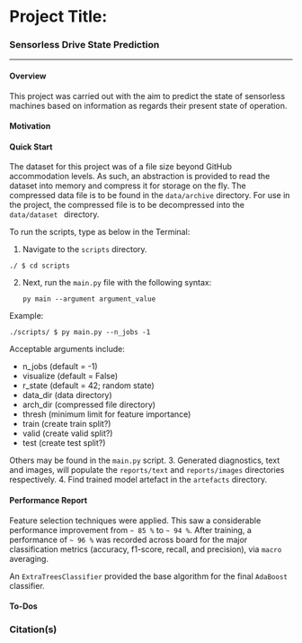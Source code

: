 # Project Title:
### Sensorless Drive State Prediction
___
#### Overview
This project was carried out with the aim to predict the state of sensorless machines based on information as regards their present state of operation.


#### Motivation


#### Quick Start
The dataset for this project was of a file size beyond GitHub accommodation levels. As such, an abstraction is provided to read the dataset into memory and compress it for storage on the fly. The compressed data file is to be found in the `data/archive` directory. For use in the project, the compressed file is to be decompressed into the `data/dataset
` directory.

To run the scripts, type as below in the Terminal:
1. Navigate to the `scripts` directory.
```
./ $ cd scripts
```
2. Next, run the `main.py` file with the following syntax:

    `py main --argument argument_value`

Example:

```
./scripts/ $ py main.py --n_jobs -1
```
Acceptable arguments include:
- n_jobs (default = -1)
- visualize (default = False)
- r_state (default = 42; random state)
- data_dir (data directory)
- arch_dir (compressed file directory)
- thresh (minimum limit for feature importance)
- train (create train split?)
- valid (create valid split?)
- test (create test split?)

Others may be found in the `main.py` script.
3. Generated diagnostics, text and images, will populate the `reports/text` and `reports/images` directories respectively.
4. Find trained model artefact in the `artefacts` directory.


#### Performance Report
Feature selection techniques were applied. This saw a considerable performance improvement from `~ 85 %` to `~ 94 %`.
After training, a performance of `~ 96 %` was recorded across board for the major classification metrics (accuracy, f1-score, recall, and precision), via `macro` averaging.

An `ExtraTreesClassifier` provided the base algorithm for the final `AdaBoost` classifier.



#### To-Dos

### Citation(s)

